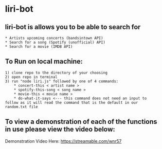 # liri-bot

## liri-bot is allows you to be able to search for 
    * Artists upcoming concerts (bandsintown API)
    * Search for a song (Spotify (unofficial) API)
    * Search for a movie (IMDB API)
  

  ## To Run on local machine: 
    1) clone repo to the directory of your choosing
    2) open repo in terminal
    3) run "node liri.js" followed by one of 4 commands:
        * concert-this < artist name >
        * spotify-this-song < song name >
        * movie-this < movie name >
        * do-what-it-says <--- this command does not need an input to follow as it will read the command that is the default in our random.txt file


## To view a demonstration of each of the functions in use please view the video below: 

Demonstration Video Here: https://streamable.com/wnr57


